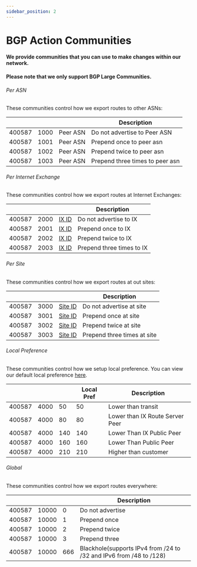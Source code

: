 ```yaml
---
sidebar_position: 2
---
```


# BGP Action Communities

#### We provide communities that you can use to make changes within our network.

#### Please note that we only support BGP Large Communities.


###### Per ASN
These communities control how we export routes to other ASNs:

|        |      |          | Description                     |
|--------|------|----------|---------------------------------|
| 400587 | 1000 | Peer ASN | Do not advertise to Peer ASN    |
| 400587 | 1001 | Peer ASN | Prepend once to peer asn        |
| 400587 | 1002 | Peer ASN | Prepend twice to peer asn       |
| 400587 | 1003 | Peer ASN | Prepend three times to peer asn |


###### Per Internet Exchange
These communities control how we export routes at Internet Exchanges:

|        |      |                                           | Description               |
|--------|------|-------------------------------------------|---------------------------|
| 400587 | 2000 | [IX ID](/docs/BGP%20Communities/IX%20IDs) | Do not advertise to IX    |
| 400587 | 2001 | [IX ID](/docs/BGP%20Communities/IX%20IDs) | Prepend once to IX        |
| 400587 | 2002 | [IX ID](/docs/BGP%20Communities/IX%20IDs) | Prepend twice to IX       |
| 400587 | 2003 | [IX ID](/docs/BGP%20Communities/IX%20IDs) | Prepend three times to IX |


###### Per Site
These communities control how we export routes at out sites:

|        |      |                                               | Description                 |
|--------|------|-----------------------------------------------|-----------------------------|
| 400587 | 3000 | [Site ID](/docs/BGP%20Communities/Site%20IDs) | Do not advertise at site    |
| 400587 | 3001 | [Site ID](/docs/BGP%20Communities/Site%20IDs) | Prepend once at site        |
| 400587 | 3002 | [Site ID](/docs/BGP%20Communities/Site%20IDs) | Prepend twice at site      |
| 400587 | 3003 | [Site ID](/docs/BGP%20Communities/Site%20IDs) | Prepend three times at site |


###### Local Preference
These communities control how we setup local preference. You can view our default local preference [here](/docs/BGP%20Communities/Peer%20Types).

|        |      |     | Local Pref | Description                     |
|--------|------|-----|------------|---------------------------------|
| 400587 | 4000 | 50  | 50         | Lower than transit              |
| 400587 | 4000 | 80  | 80         | Lower than IX Route Server Peer |
| 400587 | 4000 | 140 | 140        | Lower Than IX Public Peer       |
| 400587 | 4000 | 160 | 160        | Lower Than Public Peer          |
| 400587 | 4000 | 210 | 210        | Higher than customer            |



###### Global
These communities control how we export routes everywhere:

|        |       |     | Description                                                        |
|--------|-------|-----|--------------------------------------------------------------------|
| 400587 | 10000 | 0   | Do not advertise                                                   |
| 400587 | 10000 | 1   | Prepend once                                                       |
| 400587 | 10000 | 2   | Prepend twice                                                      |
| 400587 | 10000 | 3   | Prepend three                                                      |
| 400587 | 10000 | 666 | Blackhole(supports IPv4 from /24 to /32 and IPv6 from /48 to /128) |
